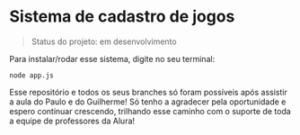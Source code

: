 # Sistema de cadastro de jogos


> Status do projeto: em desenvolvimento
> 
Para instalar/rodar esse sistema, digite no seu terminal:
```
node app.js
```
Esse repositório e todos os seus branches só foram possíveis após assistir a aula do Paulo e do Guilherme! Só tenho a agradecer pela oportunidade e espero continuar crescendo, trilhando esse caminho com o suporte de toda a equipe de professores da Alura!